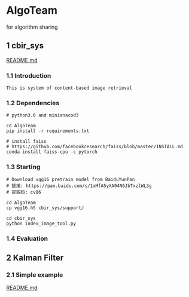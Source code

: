 # AlgoTeam
for algorithm sharing

## 1 cbir_sys
[README.md](cbir_sys/README.md)
### 1.1 Introduction
```
This is system of content-based image retrieval
```

### 1.2 Dependencies
```
# python3.6 and minianacod3

cd AlgoTeam
pip install -r requirements.txt

# install faiss
# https://github.com/facebookresearch/faiss/blob/master/INSTALL.md
conda install faiss-cpu -c pytorch
```

### 1.3 Starting
```
# Download vgg16 pretrain model from BaiduYunPan
# 链接: https://pan.baidu.com/s/1xMfA5yXA04N6JbTxzlWL3g
# 提取码: cv86

cd AlgoTeam
cp vgg16.h5 cbir_sys/support/

cd cbir_sys
python index_image_tool.py 
```

### 1.4 Evaluation

## 2 Kalman Filter
### 2.1 Simple example
[README.md](kf/README.md)